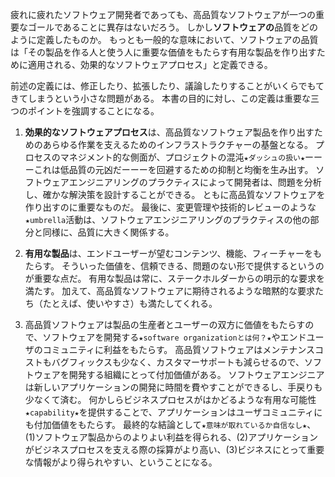 疲れに疲れたソフトウェア開発者であっても、高品質なソフトウェアが一つの重要なゴールであることに異存はないだろう。
しかし**ソフトウェアの**品質をどのように定義したものか。
もっとも一般的な意味において、ソフトウェアの品質は「その製品を作る人と使う人に重要な価値をもたらす有用な製品を作り出すために適用される、効果的なソフトウェアプロセス」と定義できる。

前述の定義には、修正したり、拡張したり、議論したりすることがいくらでもてきてしまうという小さな問題がある。
本書の目的に対し、この定義は重要な三つのポイントを強調することになる。

1. **効果的なソフトウェアプロセス**は、高品質なソフトウェア製品を作り出すためのあらゆる作業を支えるためのインフラストラクチャーの基盤となる。
プロセスのマネジメント的な側面が、プロジェクトの混沌`★ダッシュの扱い★`ーーーこれは低品質の元凶だーーーを回避するための抑制と均衡を生み出す。
ソフトウェアエンジニアリングのプラクティスによって開発者は、問題を分析し、確かな解決策を設計することができる。
ともに高品質なソフトウェアを作り出すのに重要なものだ。
最後に、変更管理や技術的レビューのような`★umbrella`活動は、ソフトウェアエンジニアリングのプラクティスの他の部分と同様に、品質に大きく関係する。

2. **有用な製品**は、エンドユーザーが望むコンテンツ、機能、フィーチャーをもたらす。
そういった価値を、信頼できる、問題のない形で提供するというのが重要な点だ。
有用な製品は常に、ステークホルダーからの明示的な要求を満たす。
加えて、高品質なソフトウェアに期待されるような暗黙的な要求たち（たとえば、使いやすさ）も満たしてくれる。

3. 高品質ソフトウェアは製品の生産者とユーザーの双方に価値をもたらすので、ソフトウェアを開発する`★software organizationとは何？★`やエンドユーザのコミュニティに利益をもたらす。
高品質ソフトウェアはメンテナンスコストもバグフィックスも少なく、カスタマーサポートも減らせるので、ソフトウェアを開発する組織にとって付加価値がある。
ソフトウェアエンジニアは新しいアプリケーションの開発に時間を費やすことができるし、手戻りも少なくて済む。
何かしらビジネスプロセスがはかどるような有用な可能性`★capability★`を提供することで、アプリケーションはユーザコミュニティにも付加価値をもたらす。
最終的な結論として`★意味が取れているか自信なし★`、(1)ソフトウェア製品からのよりよい利益を得られる、(2)アプリケーションがビジネスプロセスを支える際の採算がより高い、(3)ビジネスにとって重要な情報がより得られやすい、ということになる。